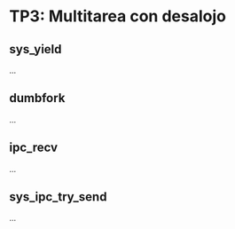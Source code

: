 TP3: Multitarea con desalojo
============================

sys_yield
---------

...


dumbfork
--------

...


ipc_recv
--------

...


sys_ipc_try_send
----------------

...

